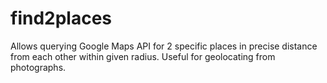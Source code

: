 # find2places
Allows querying Google Maps API for 2 specific places in precise distance from each other within given radius. Useful for geolocating from photographs. 
